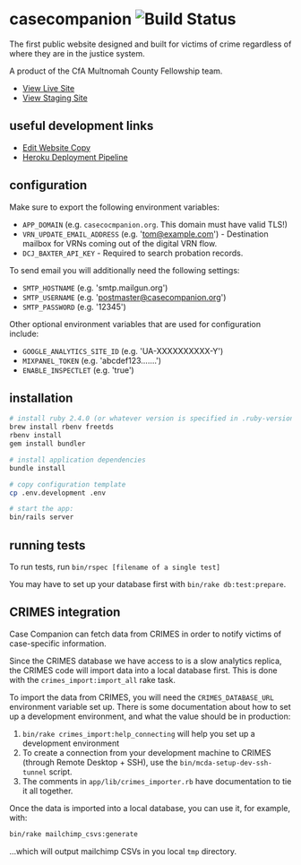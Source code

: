 # casecompanion ![Build Status](https://travis-ci.org/multnomah-fellowship/casecompanion.svg?branch=master)
The first public website designed and built for victims of crime regardless of where they are in the justice system.

A product of the CfA Multnomah County Fellowship team.

* [View Live Site](https://casecompanion.org)
* [View Staging Site](https://staging.casecompanion.org)

## useful development links

* [Edit Website Copy](https://github.com/multnomah-fellowship/myadvocate/edit/master/config/locales/en.yml)
* [Heroku Deployment Pipeline](https://dashboard.heroku.com/pipelines/271e11fe-1847-47d2-867a-d19bd13998f3)

## configuration
Make sure to export the following environment variables:

* `APP_DOMAIN` (e.g. `casecocmpanion.org`. This domain must have valid TLS!)
* `VRN_UPDATE_EMAIL_ADDRESS` (e.g. 'tom@example.com') - Destination mailbox for
    VRNs coming out of the digital VRN flow.
* `DCJ_BAXTER_API_KEY` - Required to search probation records.

To send email you will additionally need the following settings:

* `SMTP_HOSTNAME` (e.g. 'smtp.mailgun.org')
* `SMTP_USERNAME` (e.g. 'postmaster@casecompanion.org')
* `SMTP_PASSWORD` (e.g. '12345')

Other optional environment variables that are used for configuration include:

* `GOOGLE_ANALYTICS_SITE_ID` (e.g. 'UA-XXXXXXXXXX-Y')
* `MIXPANEL_TOKEN` (e.g. 'abcdef123.......')
* `ENABLE_INSPECTLET` (e.g. 'true')

## installation
```bash
# install ruby 2.4.0 (or whatever version is specified in .ruby-version)
brew install rbenv freetds
rbenv install
gem install bundler

# install application dependencies
bundle install

# copy configuration template
cp .env.development .env

# start the app:
bin/rails server
```

## running tests
To run tests, run `bin/rspec [filename of a single test]`

You may have to set up your database first with `bin/rake db:test:prepare`.

## CRIMES integration
Case Companion can fetch data from CRIMES in order to notify victims of case-specific information.

Since the CRIMES database we have access to is a slow analytics replica, the CRIMES code will import data into a local database first. This is done with the `crimes_import:import_all` rake task.

To import the data from CRIMES, you will need the `CRIMES_DATABASE_URL`
environment variable set up. There is some documentation about how to set up a
development environment, and what the value should be in production:

1. `bin/rake crimes_import:help_connecting` will help you set up a development
   environment
2. To create a connection from your development machine to CRIMES (through Remote Desktop + SSH), use the
   `bin/mcda-setup-dev-ssh-tunnel` script.
3. The comments in `app/lib/crimes_importer.rb` have documentation to tie it all together.

Once the data is imported into a local database, you can use it, for example, with:

```bash
bin/rake mailchimp_csvs:generate
```

...which will output mailchimp CSVs in you local `tmp` directory.
